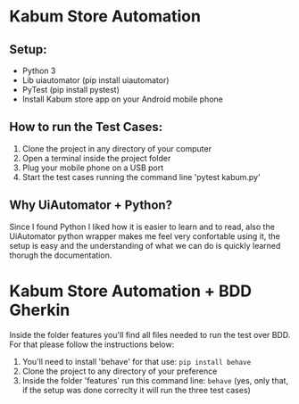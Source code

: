 # Kabum Store Automation

## Setup:
* Python 3
* Lib uiautomator (pip install uiautomator)
* PyTest (pip install pystest)
* Install Kabum store app on your Android mobile phone

## How to run the Test Cases:
1. Clone the project in any directory of your computer
2. Open a terminal inside the project folder
3. Plug your mobile phone on a USB port
4. Start the test cases running the command line 'pytest kabum.py'

## Why UiAutomator + Python?
Since I found Python I liked how it is easier to learn and to read, also the UiAutomator python wrapper makes me feel very confortable using it, the setup is easy and the understanding of what we can do is quickly learned thorugh the documentation.

# Kabum Store Automation + BDD Gherkin

Inside the folder features you'll find all files needed to run the test over BDD. For that please follow the instructions below:

1. You'll need to install 'behave' for that use: ```pip install behave```
2. Clone the project to any directory of your preference
3. Inside the folder 'features' run this command line: ```behave``` (yes, only that, if the setup was done correclty it will run the three test cases)
